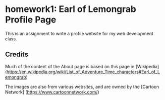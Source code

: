 # homework1: Earl of Lemongrab Profile Page
This is an assignment to write a profile website for my web development class.

## Credits
Much of the content of the About page is based on this page in [Wikipedia] (https://en.wikipedia.org/wiki/List_of_Adventure_Time_characters#Earl_of_Lemongrab)

The images are also from various websites, and are owned by the [Cartoon Network] (https://www.cartoonnetwork.com/)